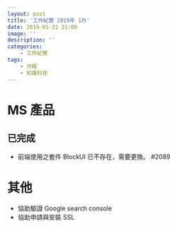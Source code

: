 ```yaml
---
layout: post
title: '工作紀實 2019年 1月'
date: 2019-01-31 21:00
image: ''
description: ''
categories:
    - 工作紀實
tags:
    - 月報
    - 知識科技
---
```


# MS 產品


## 已完成

* 前端使用之套件 BlockUI 已不存在，需要更換。 #2089

# 其他

* 協助驗證 Google search console
* 協助申請與安裝 SSL
